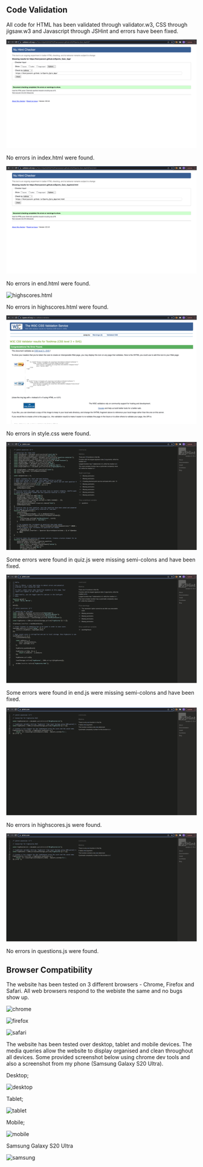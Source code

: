 ## Code Validation
All code for HTML has been validated through validator.w3, CSS through jigsaw.w3 and Javascript through JSHint and errors have been fixed.

![index.html](documentation/testing/code-validation/index-validation.png)

No errors in index.html were found.

![end.html](documentation/testing/code-validation/end-validation.png)

No errors in end.html were found.

![highscores.html](documentation/testing/code-validation/index-highscores.png)

No errors in highscores.html were found.

![css/style.css](documentation/testing/code-validation/css-validation.png)

No errors in style.css were found.

![js/quiz.js](documentation/testing/code-validation/quiz-js-validation.png)

Some errors were found in quiz.js were missing semi-colons and have been fixed.

![js/end.js](documentation/testing/code-validation/end-js-validation.png)

Some errors were found in end.js were missing semi-colons and have been fixed. 

![js/highscores.js](documentation/testing/code-validation/highscores-js-validation.png)

No errors in highscores.js were found.

![js/questions.js](documentation/testing/code-validation/questions-js-validation.png)

No errors in questions.js were found.

## Browser Compatibility

The website has been tested on 3 different browsers - Chrome, Firefox and Safari. All web browsers respond to the webiste the same and no bugs show up.

![chrome](documentation/testing/browser-compatibility/chrome.png)

![firefox](documentation/testing/browser-compatibility/firefox.png)

![safari](documentation/testing/browser-compatibility/safari.png)

The website has been tested over desktop, tablet and mobile devices. The media queries allow the website to display organised and clean throughout all devices. Some provided screenshot below using chrome dev tools and also a screenshot from my phone (Samsung Galaxy S20 Ultra).

Desktop;

![desktop](documentation/testing/responsiveness/desktop.png)

Tablet;

![tablet](documentation/testing/responsiveness/tablet.png)

Mobile;

![mobile](documentation/testing/responsiveness/mobile.png)

Samsung Galaxy S20 Ultra 

![samsung](documentation/testing/responsiveness/samsung.jpg)

